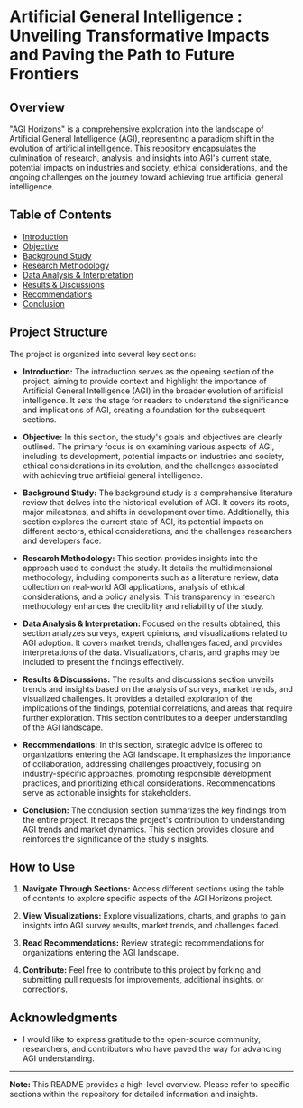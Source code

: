 # Artificial General Intelligence : Unveiling Transformative Impacts and Paving the Path to Future Frontiers


## Overview

"AGI Horizons" is a comprehensive exploration into the landscape of Artificial General Intelligence (AGI), representing a paradigm shift in the evolution of artificial intelligence. This repository encapsulates the culmination of research, analysis, and insights into AGI's current state, potential impacts on industries and society, ethical considerations, and the ongoing challenges on the journey toward achieving true artificial general intelligence.


## Table of Contents

- [Introduction](#introduction)
- [Objective](#objective)
- [Background Study](#background-study)
- [Research Methodology](#research-methodology)
- [Data Analysis & Interpretation](#data-analysis--interpretation)
- [Results & Discussions](#results--discussions)
- [Recommendations](#recommendations)
- [Conclusion](#conclusion)
  

## Project Structure

The project is organized into several key sections:

- **Introduction:** The introduction serves as the opening section of the project, aiming to provide context and highlight the importance of Artificial General Intelligence (AGI) in the broader evolution of artificial intelligence. It sets the stage for readers to understand the significance and implications of AGI, creating a foundation for the subsequent sections.

- **Objective:** In this section, the study's goals and objectives are clearly outlined. The primary focus is on examining various aspects of AGI, including its development, potential impacts on industries and society, ethical considerations in its evolution, and the challenges associated with achieving true artificial general intelligence.

- **Background Study:** The background study is a comprehensive literature review that delves into the historical evolution of AGI. It covers its roots, major milestones, and shifts in development over time. Additionally, this section explores the current state of AGI, its potential impacts on different sectors, ethical considerations, and the challenges researchers and developers face.

- **Research Methodology:** This section provides insights into the approach used to conduct the study. It details the multidimensional methodology, including components such as a literature review, data collection on real-world AGI applications, analysis of ethical considerations, and a policy analysis. This transparency in research methodology enhances the credibility and reliability of the study.

- **Data Analysis & Interpretation:** Focused on the results obtained, this section analyzes surveys, expert opinions, and visualizations related to AGI adoption. It covers market trends, challenges faced, and provides interpretations of the data. Visualizations, charts, and graphs may be included to present the findings effectively.

- **Results & Discussions:** The results and discussions section unveils trends and insights based on the analysis of surveys, market trends, and visualized challenges. It provides a detailed exploration of the implications of the findings, potential correlations, and areas that require further exploration. This section contributes to a deeper understanding of the AGI landscape.

- **Recommendations:** In this section, strategic advice is offered to organizations entering the AGI landscape. It emphasizes the importance of collaboration, addressing challenges proactively, focusing on industry-specific approaches, promoting responsible development practices, and prioritizing ethical considerations. Recommendations serve as actionable insights for stakeholders.

- **Conclusion:** The conclusion section summarizes the key findings from the entire project. It recaps the project's contribution to understanding AGI trends and market dynamics. This section provides closure and reinforces the significance of the study's insights.


## How to Use

1. **Navigate Through Sections:** Access different sections using the table of contents to explore specific aspects of the AGI Horizons project.

2. **View Visualizations:** Explore visualizations, charts, and graphs to gain insights into AGI survey results, market trends, and challenges faced.

3. **Read Recommendations:** Review strategic recommendations for organizations entering the AGI landscape.

4. **Contribute:** Feel free to contribute to this project by forking and submitting pull requests for improvements, additional insights, or corrections.


## Acknowledgments

- I would like to express gratitude to the open-source community, researchers, and contributors who have paved the way for advancing AGI understanding.

---

**Note:** This README provides a high-level overview. Please refer to specific sections within the repository for detailed information and insights.
